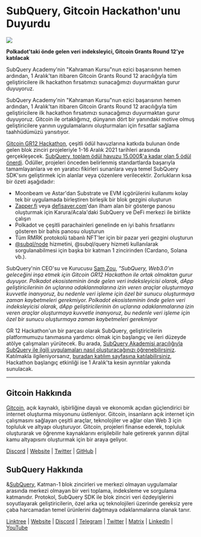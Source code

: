 # SubQuery, Gitcoin Hackathon'unu Duyurdu

![](https://miro.medium.com/max/1400/1*deQMrJlp2aJ5YVAGoFhO-Q.png)

**Polkadot'taki önde gelen veri indeksleyici, Gitcoin Grants Round 12'ye katılacak**

SubQuery Academy'nin "Kahraman Kursu"nun ezici başarısının hemen ardından, 1 Aralık'tan itibaren Gitcoin Grants Round 12 aracılığıyla tüm geliştiricilere ilk hackathon fırsatımızı sunacağımızı duyurmaktan gurur duyuyoruz.

SubQuery Academy'nin "Kahraman Kursu"nun ezici başarısının hemen ardından, 1 Aralık'tan itibaren Gitcoin Grants Round 12 aracılığıyla tüm geliştiricilere ilk hackathon fırsatımızı sunacağımızı duyurmaktan gurur duyuyoruz. Gitcoin ile ortaklığımız, dünyanın dört bir yanındaki motive olmuş geliştiricilere yarının uygulamalarını oluşturmaları için fırsatlar sağlama taahhüdümüzü yansıtıyor.

[Gitcoin GR12 Hackathon](https://gitcoin.co/hackathon/gr12/onboard), çeşitli ödül havuzlarına katkıda bulunan önde gelen blok zinciri projeleriyle 1-16 Aralık 2021 tarihleri ​​arasında gerçekleşecek.  [SubQuery, toplam ödül havuzu 15.000$'a kadar olan 5 ödül önerdi](https://gitcoin.co/hackathon/gr12/?org=subquery). Ödüller, projeleri önceden belirlenmiş standartlarda başarıyla tamamlayanlara ve en yaratıcı fikirleri sunanlara veya temel SubQuery SDK'sını geliştirmek için alanlar veya çözenlere verilecektir. Zorlukların kısa bir özeti aşağıdadır:

-   Moonbeam ve Astar'dan Substrate ve EVM içgörülerini kullanımı kolay tek bir uygulamada birleştiren birleşik bir blok gezgini oluşturun
-   [Zapper.fi](http://zapper.fi/) veya [defisaver.com](https://defisaver.com/)'dan ilham alan bir gösterge panosu oluşturmak için Karura/Acala'daki SubQuery ve DeFi merkezi ile birlikte çalışın
-   Polkadot ve çeşitli parachainleri genelinde en iyi bahis fırsatlarını gösteren bir bahis panosu oluşturun
-   Tüm RMRK protokolü tabanlı NFT'ler için bir pazar yeri gezgini oluşturun
-   [@subql/node](https://github.com/subquery/subql) hizmetini, @subql/query hizmeti kullanılarak sorgulanabilmesi için başka bir katman 1 zincirinden (Cardano, Solana vb.).

SubQuery'nin CEO'su ve Kurucusu [Sam Zou](https://twitter.com/zoujialiu), _"SubQuery, Web3.0'ın geleceğini inşa etmek için Gitcoin GR12 Hackathon ile ortak olmaktan gurur duyuyor. Polkadot ekosisteminin önde gelen veri indeksleyicisi olarak, dApp geliştiricilerinin ön uçlarına odaklanmalarına izin veren araçlar oluşturmaya kuvvetle inanıyoruz, bu nedenle veri işleme için özel bir sunucu oluşturmaya zaman kaybetmeleri gerekmiyor. Polkadot ekosisteminin önde gelen veri indeksleyicisi olarak, dApp geliştiricilerinin ön uçlarına odaklanmalarına izin veren araçlar oluşturmaya kuvvetle inanıyoruz, bu nedenle veri işleme için özel bir sunucu oluşturmaya zaman kaybetmeleri gerekmiyor_

GR 12 Hackathon'un bir parçası olarak SubQuery, geliştiricilerin platformumuzu tanımasına yardımcı olmak için başlangıç ​​ve ileri düzeyde atölye çalışmaları yürütecek. Bu arada, [SubQuery Akademisi aracılığıyla SubQuery ile ilgili uygulamaları nasıl oluşturacağınızı öğrenebilirsiniz](https://subquery.coassemble.com/unlock/dOKZW6O#/). Katılmakla ilgileniyorsanız, [buradan katılım sayfasına katılabilirsiniz](https://gitcoin.co/hackathon/gr12/onboard), Hackathon başlangıç ​​etkinliği ise 1 Aralık'ta kesin ayrıntılar yakında sunulacak.

---

## Gitcoin Hakkında

[Gitcoin](http://www.gitcoin.co/), açık kaynaklı, işbirliğine dayalı ve ekonomik açıdan güçlendirici bir internet oluşturma misyonunu üstleniyor. Gitcoin, insanların açık internet için çalışmasını sağlayan çeşitli araçlar, teknolojiler ve ağlar olan Web 3 için topluluk ve altyapı oluşturuyor. Gitcoin, projeleri finanse ederek, topluluk oluşturarak ve öğrenme kaynaklarını erişilebilir hale getirerek yarının dijital kamu altyapısını oluşturmak için bir araya geliyor.

[Discord](https://discord.gg/6PZUM3cFpz)  | [Website](http://www.gitcoin.co/)  |  [Twitter](https://twitter.com/gitcoin)  |  [GitHub](https://github.com/gitcoinco/)  |

## SubQuery Hakkında

&[SubQuery](https://subquery.network/), Katman-1 blok zincirleri ve merkezi olmayan uygulamalar arasında merkezi olmayan bir veri toplama, indeksleme ve sorgulama katmanıdır. Protokol, SubQuery SDK ile blok zinciri veri özdeyişlerini soyutlayarak geliştiricilerin, özel arka uç teknolojileri üzerinde gereksiz yere çaba harcamadan temel ürünlerini dağıtmaya odaklanmalarına olanak tanır.

[Linktree](https://linktr.ee/subquerynetwork)  |  [Website](https://subquery.network/)  |  [Discord](https://discord.com/invite/78zg8aBSMG)  |  [Telegram](https://t.me/subquerynetwork)  |  [Twitter](https://twitter.com/subquerynetwork)  |  [Matrix](https://matrix.to/#/#subquery:matrix.org)  |  [LinkedIn](https://www.linkedin.com/company/subquery)  |  [YouTube](https://www.youtube.com/channel/UCi1a6NUUjegcLHDFLr7CqLw)
